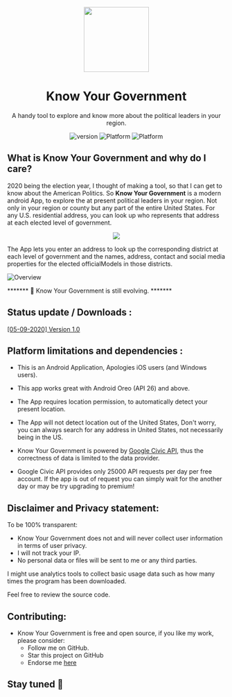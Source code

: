 <p align="center">
  <img width="150" align="center" src="app/src/main/res/mipmap-xxxhdpi/ic_launcher.png">
</p>
<h1 align="center">
   Know Your Government
</h1>
<p align="center">
  A handy tool to explore and know more about the political leaders in your region.
</p>
<p align="center">
   <a style="text-decoration:none" href="release/">
    <img src="https://img.shields.io/badge/Latest%20Version-v1.0-blue" alt="version" />
  </a>
  <a style="text-decoration:none">
    <img src="https://img.shields.io/badge/Platform-Android-brightgreen" alt="Platform" />
  </a>
   <a style="text-decoration:none" href="https://github.com/chiragkhandhar/Know-Your-Government/raw/master/app/release/Know%20Your%20Government.apk">
    <img src="https://img.shields.io/badge/Download-App-red" alt="Platform" />
  </a>
</p>

## What is Know Your Government and why do I care?

2020 being the election year, I thought of making a tool, so that I can get to know about the American Politics. 
So **Know Your Government** is a modern android App, to explore the at present political leaders in your region. 
Not only in your region or county but any part of the entire United States. 
For any U.S. residential address, you can look up who represents that address at each elected level of government.

<p align="center">
  <img align="center" src="https://developers.google.com/civic-information/images/locality-slider_856.png">
</p>

The App lets you enter an address to look up the corresponding district at each level of government and the names, address, contact
and social media properties for the elected officialModels in those districts.

![Overview](Assets/overview.png?raw=true "Dark")

******* 📣 Know Your Government is still evolving. *******

## Status update / Downloads :

[[05-09-2020] Version 1.0](app/release/)

## Platform limitations and dependencies :

* This is an Android Application, Apologies iOS users (and Windows users).
* This app works great with Android Oreo (API 26) and above.
* The App requires location permission, to automatically detect your present location.
* The App will not detect location out of the United States, Don't worry, you can always search for any address in United States, not necessarily being in the US.
* Know Your Government is powered by [Google Civic API](https://developers.google.com/civic-information), thus the correctness of data is limited to the data provider.

* Google Civic API provides only 25000 API requests per day per free account. If the app is out of request you can simply wait for the another day or may be try upgrading to premium!


## Disclaimer and Privacy statement:

To be 100% transparent:

* Know Your Government does not and will never collect user information in terms of user privacy.
* I will not track your IP. 
* No personal data or files will be sent to me or any third parties. 

I might use analytics tools to collect basic usage data such as how many times the program has been downloaded.

Feel free to review the source code.

## Contributing:

* Know Your Government is free and open source, if you like my work, please consider:
   * Follow me on GitHub.
   * Star this project on GitHub
   * Endorse me [here](https://www.linkedin.com/in/chirag-khandhar/)


## Stay tuned 📢

